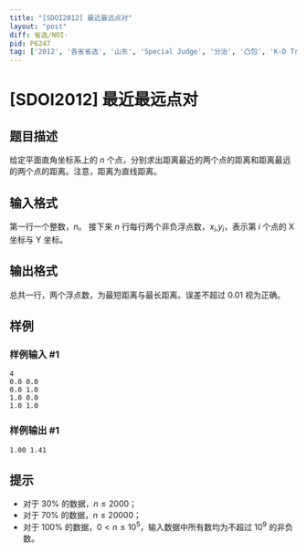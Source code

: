 ```yaml
---
title: "[SDOI2012] 最近最远点对"
layout: "post"
diff: 省选/NOI-
pid: P6247
tag: ['2012', '各省省选', '山东', 'Special Judge', '分治', '凸包', 'K-D Tree']
---
```

# [SDOI2012] 最近最远点对
## 题目描述

给定平面直角坐标系上的 $n$ 个点，分别求出距离最近的两个点的距离和距离最远的两个点的距离。注意，距离为直线距离。
## 输入格式

第一行一个整数，$n$。
接下来 $n$ 行每行两个非负浮点数，$x_i$,$y_i$，表示第 $i$ 个点的 X 坐标与 Y 坐标。
## 输出格式

总共一行，两个浮点数，为最短距离与最长距离。误差不超过 $0.01$ 视为正确。
## 样例

### 样例输入 #1
```
4
0.0 0.0
0.0 1.0
1.0 0.0
1.0 1.0
```
### 样例输出 #1
```
1.00 1.41
```
## 提示

- 对于 $30\%$ 的数据，$n\leq 2000$；
- 对于 $70\%$ 的数据，$n\leq 20000$；
- 对于 $100\%$ 的数据，$0 \lt n\leq 10^5$，输入数据中所有数均为不超过 $10^9$ 的非负数。
